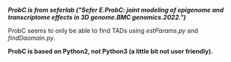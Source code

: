 ***ProbC is from seferlab ("Sefer E.ProbC: joint modeling of epigenome and transcriptome effects in 3D genome.BMC genomics.2022.")***

ProbC seems to only be able to find TADs using *estParams.py* and *findDaomain.py*.

**ProbC is based on Python2, not Python3 (a little bit not user friendly).**
